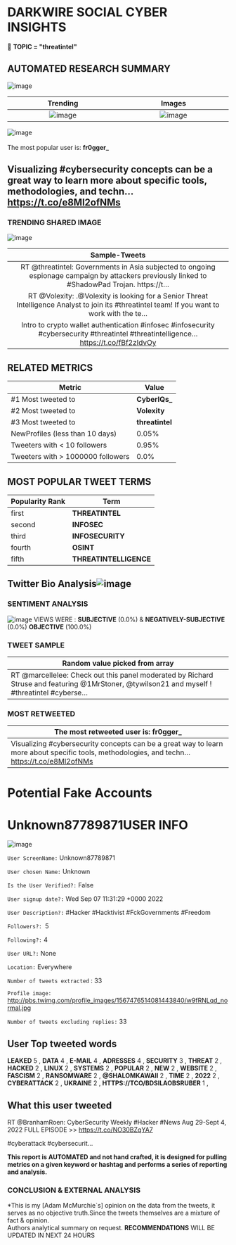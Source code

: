 # DARKWIRE SOCIAL CYBER INSIGHTS 
&#x1F34E; **TOPIC = "threatintel"**

## AUTOMATED RESEARCH SUMMARY
  ![image](darkLogo.png)   

|  Trending  |   Images | 
:-------------------------:|:-------------------------:
|  ![image](assets/threatintel/imageFile1.jpg)     <img width=200/> | ![image](assets/threatintel/imageFile2.jpg) <img width=200/> |   
 
 
![image](assets/threatintel/TWEETS.png)
<br></br>
The most popular user is: **fr0gger_**  
 

## Visualizing #cybersecurity concepts can be a great way to learn more about specific tools, methodologies, and techn… https://t.co/e8Ml2ofNMs 

  




### TRENDING SHARED IMAGE

![image](assets/threatintel/twitterPostedImage.png)



|                **Sample-Tweets**        |
| :-------------: |
| RT @threatintel: Governments in Asia subjected to ongoing espionage campaign by attackers previously linked to #ShadowPad Trojan. https://t… |
| RT @Volexity: .@Volexity is looking for a Senior Threat Intelligence Analyst to join its #threatintel team! If you want to work with the te… |
| Intro to crypto wallet authentication #infosec #infosecurity #cybersecurity #threatintel #threatintelligence… https://t.co/fBf2zIdvOy |

## RELATED METRICS<br>
| Metric | Value |
| ------------- | ------------- |
| #1 Most tweeted to  | **CyberIQs_** |
| #2 Most tweeted to  | **Volexity** |
| #3 Most tweeted to  | **threatintel** |
| NewProfiles (less than 10 days) | 0.05%  |
| Tweeters with < 10 followers  | 0.95%|
| Tweeters with > 1000000 followers  | 0.0%  |



## MOST POPULAR TWEET TERMS 


| Popularity Rank  | Term |
| ------------- | ------------- |
| first  | **THREATINTEL**  |
| second  | **INFOSEC**  |
| third  | **INFOSECURITY** |
| fourth  | **OSINT**  |
| fifth  | **THREATINTELLIGENCE**  |


## Twitter Bio Analysis![image](assets/threatintel/BIO.png)
### SENTIMENT ANALYSIS
![image](assets/threatintel/sentiment.png)
VIEWS WERE : **SUBJECTIVE**  (0.0%) & **NEGATIVELY-SUBJECTIVE** (0.0%) **OBJECTIVE** (100.0%)

### TWEET SAMPLE 
| Random value picked from array |
| ------------- |
|RT @marcellelee: Check out this panel moderated by Richard Struse and featuring  @1MrStoner, @tywilson21 and myself ! #threatintel #cyberse… |

### MOST RETWEETED 

| The most retweeted user is: **fr0gger_**  |
| ------------- |
| Visualizing #cybersecurity concepts can be a great way to learn more about specific tools, methodologies, and techn… https://t.co/e8Ml2ofNMs |

# Potential Fake Accounts
 
# Unknown87789871USER INFO
![image](http://pbs.twimg.com/profile_images/1567476514081443840/w9fRNLqd_normal.jpg)
 
`User ScreenName:` Unknown87789871 
 
`User chosen Name:` Unknown 
 
`Is the User Verified?:` False 
 
`User signup date?:` Wed Sep 07 11:31:29 +0000 2022 
 
`User Description?:` #Hacker
#Hacktivist
#FckGovernments
#Freedom 
 
`Followers?: `5 
 
`Following?:` 4 
 
`User URL?:` None 
 
`Location:` Everywhere 
 
`Number of tweets extracted`  : 33 
 
`Profile image:` http://pbs.twimg.com/profile_images/1567476514081443840/w9fRNLqd_normal.jpg 
 
`Number of tweets excluding replies:` 33 
 

 

 
## User Top tweeted words 
 
**LEAKED** 5 , **DATA** 4 , **E-MAIL** 4 , **ADRESSES** 4 , **SECURITY** 3 , **THREAT** 2 , **HACKED** 2 , **LINUX** 2 , **SYSTEMS** 2 , **POPULAR** 2 , **NEW** 2 , **WEBSITE** 2 , **FASCISM** 2 , **RANSOMWARE** 2 , **@SHALOMKAWAII** 2 , **TIME** 2 , **2022** 2 , **CYBERATTACK** 2 , **UKRAINE** 2 , **HTTPS://TCO/BDSILAOBSRUBER** 1 , 
 
## What this user tweeted
 
RT @BranhamRoen: CyberSecurity Weekly #Hacker #News Aug 29-Sept 4, 2022
FULL EPISODE &gt;&gt; https://t.co/NO30BZqYA7

#cyberattack #cybersecurit…
 

<b> This report is AUTOMATED and not hand crafted, it is designed for pulling metrics on a given keyword or hashtag and performs a series of reporting and analysis.</b>  
### CONCLUSION & EXTERNAL ANALYSIS

*This is my [Adam McMurchie`s] opinion on the data from the tweets, it serves as no objective truth.Since the tweets themselves are a mixture of fact & opinion.<br>
Authors analytical summary on request.
**RECOMMENDATIONS** WILL BE UPDATED IN NEXT  24 HOURS <br>